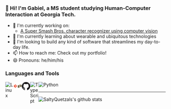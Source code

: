 ### 👋 Hi! I'm Gabiel, a MS student studying Human-Computer Interaction at Georgia Tech.

- 🔭 I'm currently working on:
  - [A Super Smash Bros. character recognizer using computer vision](https://github.com/Forward-Aerial)
- 🌱 I'm currently learning about wearable and ubiquitous technologies
- 👯 I'm looking to build any kind of software that streamlines my day-to-day life.
- 📫 How to reach me: Check out my portfolio!
- 😄 Pronouns: he/him/his

### Languages and Tools

[<img align="left" alt="Linux" width="26px" src="https://upload.wikimedia.org/wikipedia/commons/thumb/3/35/Tux.svg/150px-Tux.svg.png" />]()
[<img align="left" alt="Git" width="26px" src="https://raw.githubusercontent.com/github/explore/80688e429a7d4ef2fca1e82350fe8e3517d3494d/topics/git/git.png" />]()
[<img align="left" alt="GitHub" width="26px" src="https://raw.githubusercontent.com/github/explore/78df643247d429f6cc873026c0622819ad797942/topics/github/github.png" />]()
[<img align="left" alt="TypeScript" width="26px" src="https://upload.wikimedia.org/wikipedia/commons/thumb/4/4c/Typescript_logo_2020.svg/800px-Typescript_logo_2020.svg.png" />]()
[<img align="left" alt="Python" width="104px" src="https://upload.wikimedia.org/wikipedia/commons/thumb/f/f8/Python_logo_and_wordmark.svg/1920px-Python_logo_and_wordmark.svg.png" />]()
<br />

---
![SaltyQuetzals's github stats](https://github-readme-stats.vercel.app/api?username=SaltyQuetzals&count_private=true&show_icons=true)
